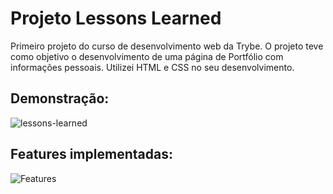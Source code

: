 # Projeto Lessons Learned #

 Primeiro projeto do curso de desenvolvimento web da Trybe. O projeto teve como objetivo o desenvolvimento de uma página de Portfólio com informações pessoais. Utilizei HTML e CSS no seu desenvolvimento. 

## Demonstração: ##

![lessons-learned](https://user-images.githubusercontent.com/110852595/211606524-914421fc-4595-4a87-9940-9a4a8db13d80.png)

## Features implementadas: ##

![Features](../../../../../../Imagens/Capturas%20de%20tela/features-project1.png)
<!-- Olá, Tryber!
Esse é apenas um arquivo inicial para o README do seu projeto no qual você pode customizar e reutilizar todas as vezes que for executar o trybe-publisher.

Para deixá-lo com a sua cara, basta alterar o seguinte arquivo da sua máquina: ~/.student-repo-publisher/custom/_NEW_README.md

É essencial que você preencha esse documento por conta própria, ok?
Não deixe de usar nossas dicas de escrita de README de projetos, e deixe sua criatividade brilhar!
:warning: IMPORTANTE: você precisa deixar nítido:
- quais arquivos/pastas foram desenvolvidos por você; 
- quais arquivos/pastas foram desenvolvidos por outra pessoa estudante;
- quais arquivos/pastas foram desenvolvidos pela Trybe.
-->

